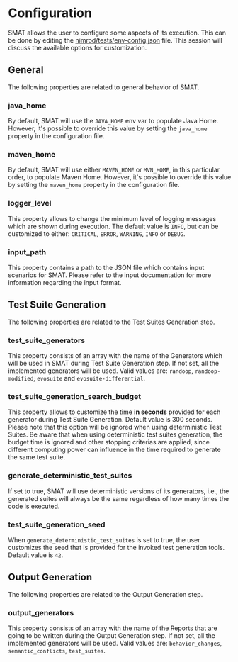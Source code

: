 # Configuration

SMAT allows the user to configure some aspects of its execution. This can be done by editing the [nimrod/tests/env-config.json](../nimrod/tests/env-config.json) file. This session will discuss the available options for customization.

## General
The following properties are related to general behavior of SMAT.

### java_home
By default, SMAT will use the `JAVA_HOME` env var to populate Java Home. However, it's possible to override this value by setting the `java_home` property in the configuration file.

### maven_home
By default, SMAT will use either `MAVEN_HOME` or `MVN_HOME`, in this particular order, to populate Maven Home. However, it's possible to override this value by setting the `maven_home` property in the configuration file.

### logger_level
This property allows to change the minimum level of logging messages which are shown during execution. The default value is `INFO`, but can be customized to either: `CRITICAL`, `ERROR`, `WARNING`, `INFO` or `DEBUG`.

### input_path
This property contains a path to the JSON file which contains input scenarios for SMAT. Please refer to the input documentation for more information regarding the input format.

## Test Suite Generation
The following properties are related to the Test Suites Generation step.

### test_suite_generators
This property consists of an array with the name of the Generators which will be used in SMAT during Test Suite Generation step. If not set, all the implemented generators will be used. Valid values are: `randoop`, `randoop-modified`, `evosuite` and `evosuite-differential`.

### test_suite_generation_search_budget
This property allows to customize the time **in seconds** provided for each generator during Test Suite Generation. Default value is 300 seconds. Please note that this option will be ignored when using deterministic Test Suites. Be aware that when using deterministic test suites generation, the budget time is ignored and other stopping criterias are applied, since different computing power can influence in the time required to generate the same test suite.

### generate_deterministic_test_suites
If set to true, SMAT will use deterministic versions of its generators, i.e., the generated suites will always be the same regardless of how many times the code is executed.

### test_suite_generation_seed
When `generate_deterministic_test_suites` is set to true, the user customizes the seed that is provided for the invoked test generation tools. Default value is `42`.

## Output Generation
The following properties are related to the Output Generation step.

### output_generators
This property consists of an array with the name of the Reports that are going to be written during the Output Generation step. If not set, all the implemented generators will be used. Valid values are: `behavior_changes`, `semantic_conflicts`, `test_suites`.
